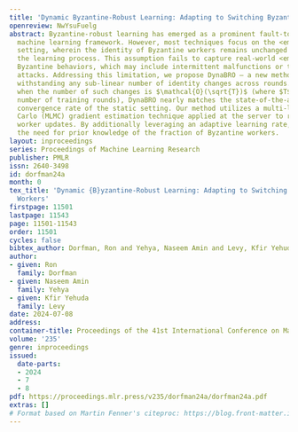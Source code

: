 ```yaml
---
title: 'Dynamic Byzantine-Robust Learning: Adapting to Switching Byzantine Workers'
openreview: NwYsuFuelg
abstract: Byzantine-robust learning has emerged as a prominent fault-tolerant distributed
  machine learning framework. However, most techniques focus on the <em>static</em>
  setting, wherein the identity of Byzantine workers remains unchanged throughout
  the learning process. This assumption fails to capture real-world <em>dynamic</em>
  Byzantine behaviors, which may include intermittent malfunctions or targeted, time-limited
  attacks. Addressing this limitation, we propose DynaBRO – a new method capable of
  withstanding any sub-linear number of identity changes across rounds. Specifically,
  when the number of such changes is $\mathcal{O}(\sqrt{T})$ (where $T$ is the total
  number of training rounds), DynaBRO nearly matches the state-of-the-art asymptotic
  convergence rate of the static setting. Our method utilizes a multi-level Monte
  Carlo (MLMC) gradient estimation technique applied at the server to robustly aggregated
  worker updates. By additionally leveraging an adaptive learning rate, we circumvent
  the need for prior knowledge of the fraction of Byzantine workers.
layout: inproceedings
series: Proceedings of Machine Learning Research
publisher: PMLR
issn: 2640-3498
id: dorfman24a
month: 0
tex_title: 'Dynamic {B}yzantine-Robust Learning: Adapting to Switching {B}yzantine
  Workers'
firstpage: 11501
lastpage: 11543
page: 11501-11543
order: 11501
cycles: false
bibtex_author: Dorfman, Ron and Yehya, Naseem Amin and Levy, Kfir Yehuda
author:
- given: Ron
  family: Dorfman
- given: Naseem Amin
  family: Yehya
- given: Kfir Yehuda
  family: Levy
date: 2024-07-08
address:
container-title: Proceedings of the 41st International Conference on Machine Learning
volume: '235'
genre: inproceedings
issued:
  date-parts:
  - 2024
  - 7
  - 8
pdf: https://proceedings.mlr.press/v235/dorfman24a/dorfman24a.pdf
extras: []
# Format based on Martin Fenner's citeproc: https://blog.front-matter.io/posts/citeproc-yaml-for-bibliographies/
---
```

